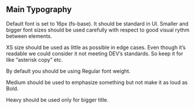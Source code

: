 <h2>Main Typography</h2>
<p>
Default font is set to 16px (fs-base). It should be standard in UI.
Smaller and bigger font sizes should be used carefully with respect to
good visual rythm between elements.
</p>
<p>
XS size should be used as little as possible in edge cases. Even though
it’s readable we could consider it not meeting DEV’s standards. So keep it
for like “asterisk copy” etc.
</p>
<p>By default you should be using Regular font weight.</p>
<p>
Medium should be used to emphasize something but not make it as loud as
Bold.
</p>
<p>Heavy should be used only for bigger title.</p>
